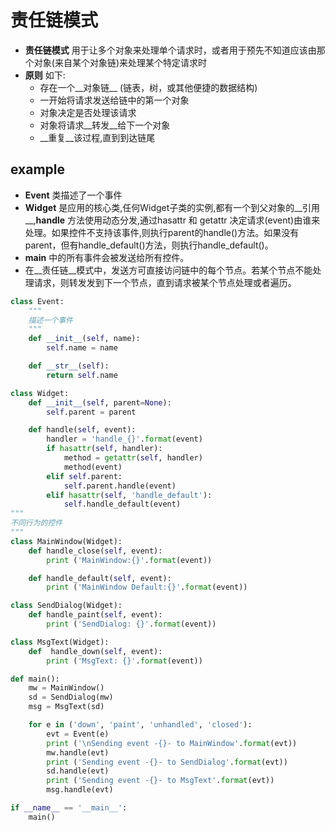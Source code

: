 # 责任链模式
* __责任链模式__ 用于让多个对象来处理单个请求时，或者用于预先不知道应该由那个对象(来自某个对象链)来处理某个特定请求时
* __原则__ 如下:
    * 存在一个__对象链__ (链表，树，或其他便捷的数据结构)
    * 一开始将请求发送给链中的第一个对象
    * 对象决定是否处理该请求
    * 对象将请求__转发__给下一个对象
    * __重复__该过程,直到到达链尾

## example
* __Event__ 类描述了一个事件 
* __Widget__ 是应用的核心类,任何Widget子类的实例,都有一个到父对象的__引用__,__handle__ 方法使用动态分发,通过hasattr 和 getattr 决定请求(event)由谁来处理。如果控件不支持该事件,则执行parent的handle()方法。如果没有parent，但有handle_default()方法，则执行handle_default()。
* __main__ 中的所有事件会被发送给所有控件。
* 在__责任链__模式中，发送方可直接访问链中的每个节点。若某个节点不能处理请求，则转发发到下一个节点，直到请求被某个节点处理或者遍历。

```python
class Event:
    """
    描述一个事件
    """
    def __init__(self, name):
        self.name = name

    def __str__(self):
        return self.name

class Widget:
    def __init__(self, parent=None):
        self.parent = parent

    def handle(self, event):
        handler = 'handle_{}'.format(event)
        if hasattr(self, handler):
            method = getattr(self, handler)
            method(event)
        elif self.parent:
            self.parent.handle(event)
        elif hasattr(self, 'handle_default'):
            self.handle_default(event)
"""
不同行为的控件
"""
class MainWindow(Widget):
    def handle_close(self, event):
        print ('MainWindow:{}'.format(event))

    def handle_default(self, event):
        print ('MainWindow Default:{}'.format(event))

class SendDialog(Widget):
    def handle_paint(self, event):
        print ('SendDialog: {}'.format(event))

class MsgText(Widget):
    def  handle_down(self, event):
        print ('MsgText: {}'.format(event))

def main():
    mw = MainWindow()
    sd = SendDialog(mw)
    msg = MsgText(sd)

    for e in ('down', 'paint', 'unhandled', 'closed'):
        evt = Event(e)
        print ('\nSending event -{}- to MainWindow'.format(evt))
        mw.handle(evt)
        print ('Sending event -{}- to SendDialog'.format(evt))
        sd.handle(evt)
        print ('Sending event -{}- to MsgText'.format(evt))
        msg.handle(evt)

if __name__ == '__main__':
    main()

```



